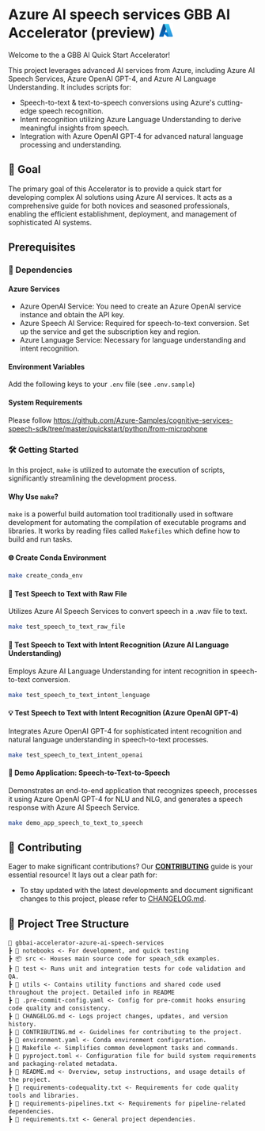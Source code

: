 # Azure AI speech services GBB AI Accelerator (preview) <img src="./utils/images/azure_logo.png" alt="Azure Logo" style="width:30px;height:30px;"/>

Welcome to the a GBB AI Quick Start Accelerator! 

This project leverages advanced AI services from Azure, including Azure AI Speech Services, Azure OpenAI GPT-4, and Azure AI Language Understanding. It includes scripts for:
- Speech-to-text & text-to-speech conversions using Azure's cutting-edge speech recognition.
- Intent recognition utilizing Azure Language Understanding to derive meaningful insights from speech.
- Integration with Azure OpenAI GPT-4 for advanced natural language processing and understanding.

## 🌟 Goal
The primary goal of this Accelerator is to provide a quick start for developing complex AI solutions using Azure AI services. It acts as a comprehensive guide for both novices and seasoned professionals, enabling the efficient establishment, deployment, and management of sophisticated AI systems.

## Prerequisites 

### 🔧 Dependencies

#### Azure Services
- Azure OpenAI Service: You need to create an Azure OpenAI service instance and obtain the API key.
- Azure Speech AI Service: Required for speech-to-text conversion. Set up the service and get the subscription key and region.
- Azure Language Service: Necessary for language understanding and intent recognition.

#### Environment Variables
Add the following keys to your `.env` file (see `.env.sample`)

#### System Requirements

Please follow https://github.com/Azure-Samples/cognitive-services-speech-sdk/tree/master/quickstart/python/from-microphone

### 🛠 Getting Started

In this project, `make` is utilized to automate the execution of scripts, significantly streamlining the development process.

#### Why Use `make`?

`make` is a powerful build automation tool traditionally used in software development for automating the compilation of executable programs and libraries. It works by reading files called `Makefiles` which define how to build and run tasks.

#### 🌐 Create Conda Environment

```bash
make create_conda_env
```

#### 🎤 Test Speech to Text with Raw File

Utilizes Azure AI Speech Services to convert speech in a .wav file to text.

```bash
make test_speech_to_text_raw_file
```

#### 🧠 Test Speech to Text with Intent Recognition (Azure AI Language Understanding)

Employs Azure AI Language Understanding for intent recognition in speech-to-text conversion.

```bash
make test_speech_to_text_intent_lenguage
```

#### 💡 Test Speech to Text with Intent Recognition (Azure OpenAI GPT-4)

Integrates Azure OpenAI GPT-4 for sophisticated intent recognition and natural language understanding in speech-to-text processes.

```bash
make test_speech_to_text_intent_openai
```

#### 🔄 Demo Application: Speech-to-Text-to-Speech

Demonstrates an end-to-end application that recognizes speech, processes it using Azure OpenAI GPT-4 for NLU and NLG, and generates a speech response with Azure AI Speech Service.

```bash
make demo_app_speech_to_text_to_speech
```


## 💼 Contributing

Eager to make significant contributions? Our **[CONTRIBUTING](./CONTRIBUTING.md)** guide is your essential resource! It lays out a clear path for:

- To stay updated with the latest developments and document significant changes to this project, please refer to [CHANGELOG.md](CHANGELOG.md).

## 🌲 Project Tree Structure

```
📂 gbbai-accelerator-azure-ai-speech-services
┣ 📂 notebooks <- For development, and quick testing 
┣ 📦 src <- Houses main source code for speach_sdk examples.
┣ 📂 test <- Runs unit and integration tests for code validation and QA.
┣ 📂 utils <- Contains utility functions and shared code used throughout the project. Detailed info in README
┣ 📜 .pre-commit-config.yaml <- Config for pre-commit hooks ensuring code quality and consistency.
┣ 📜 CHANGELOG.md <- Logs project changes, updates, and version history.
┣ 📜 CONTRIBUTING.md <- Guidelines for contributing to the project.
┣ 📜 environment.yaml <- Conda environment configuration.
┣ 📜 Makefile <- Simplifies common development tasks and commands.
┣ 📜 pyproject.toml <- Configuration file for build system requirements and packaging-related metadata.
┣ 📜 README.md <- Overview, setup instructions, and usage details of the project.
┣ 📜 requirements-codequality.txt <- Requirements for code quality tools and libraries.
┣ 📜 requirements-pipelines.txt <- Requirements for pipeline-related dependencies.
┣ 📜 requirements.txt <- General project dependencies.
```


